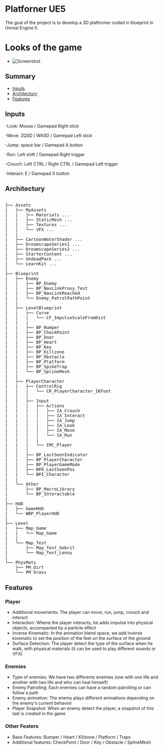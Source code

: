 # Platforner UE5
The goal of the project is to develop a 3D platformer coded in blueprint in Unreal Engine 5.

# Looks of the game
* ![Screenshot](https://cdn.discordapp.com/attachments/1020661630700355676/1166319383472259163/Capture_decran_2023-10-24_121615.png?ex=6639ff92&is=6638ae12&hm=8a470e10c5f6dfbfbc1297257893642e3674b89af0840edd5ad17607a45df623&)

## Summary
* [Inputs](#inputs)
* [Architectury](#architectury)
* [Features](#features)


## Inputs
-Look: Mouse / Gamepad Right stick

-Move: ZQSD / WASD / Gamepad Left stick

-Jump: space bar / Gamepad A button

-Run: Left shift / Gamepad Right trigger

-Crouch: Left CTRL / Right CTRL / Gamepad Left trigger

-Interact: E / Gamepad X button


## Architectury
<pre>   
├── Assets
|   ├── MyAssets 
|   |   ├── Materials ...
|   |   ├── StaticMesh ...
|   |   ├── Textures ...
|   |   └── VFX ...
|   |
|   ├── CartoonWaterShader ...
|   ├── DreamscapeSeries1 ...
|   ├── DreamscapeSeries2 ...
|   ├── StarterContent ...
|   ├── UndeadPack ...
|   └── LearnKit ...
|
├── Blueprint 
|   ├── Enemy 
|   |   ├── BP_Enemy 
|   |   ├── BP_NavLinkProxy_Test 
|   |   ├── BP_NavLinkReached 
|   |   └── Enemy_PatrolPathPoint 
|   |
|   ├── LevelBlueprint 
|   |   ├── Curve
|   |   |   └── CF_ImpulseScaleFromDist
|   |   |  
|   |   ├── BP_Bumper 
|   |   ├── BP_CheckPoint 
|   |   ├── BP_Door 
|   |   ├── BP_Heart 
|   |   ├── BP_Key 
|   |   ├── BP_Killzone 
|   |   ├── BP_Obstacle 
|   |   ├── BP_Platform 
|   |   ├── BP_SpikeTrap 
|   |   └── BP_SplineMesh 
|   |
|   ├── PlayerCharacter
|   |   ├── ControlRig
|   |   |   └── CR_PlayerCharacter_IKFoot
|   |   |  
|   |   ├── Input
|   |   |   ├── Actions
|   |   |   |   ├── IA_Crouch
|   |   |   |   ├── IA_Interact
|   |   |   |   ├── IA_Jump
|   |   |   |   ├── IA_Look
|   |   |   |   ├── IA_Move
|   |   |   |   └── IA_Run
|   |   |   |
|   |   |   └── IMC_Player
|   |   |  
|   |   ├── BP_LastSeenIndicator 
|   |   ├── BP_PlayerCharacter
|   |   ├── BP_PlayerGameMode 
|   |   ├── BPA_LastSeenPos 
|   |   └── BPI_Character 
|   |
|   └── Other 
|       ├── BP_MacroLibrary
|       └── BP_Interactable
|   
├── HUD 
|   ├── GameHUD
|   └── WBP_PlayerHUD
|
├── Level
|   ├── Map_Game
|   |   └── Map_Game
|   |
|   └── Map_Test
|       ├── Map_Test_Gebril
|       └── Map_Test_Lenny
|
└── PhysMats
    ├── PM_Dirt
    └── PM_Grass
</pre>


## Features
### Player
- Additional movements: The player can move, run, jump, crouch and interact
- Interaction: Whene the player interacts, he adds impulse into physical objects, accompanied by a particle effect
- Inverse Kinematic: In the animation blend space, we add inverse kinematic to set the position of the feet on the surface of the ground
- Surface Detection: The player detect the type of the surface when he walk, with physical materials (it can be used to play different sounds or VFX) 

### Enemies
- Type of enemies: We have two differents enemies (one with one life and another with two life and who can heal himself)
- Enemy Patrolling: Each enemies can have a random patrolling or can follow a path
- Enemy animation: The enemy plays different animations depending on the enemy's current behavior
- Player Snapshot: When an enemy detect the player, a snapshot of this last is created in the game 

### Other Featers
- Base Features: Bumper / Heart / Killzone / Platform / Traps
- Additional features: CheckPoint / Door / Key / Obstacle / SplineMesh
